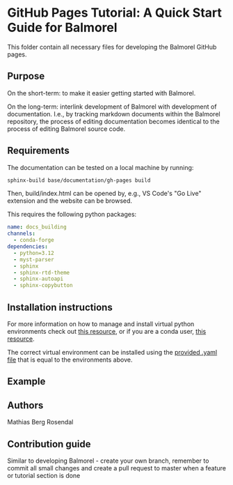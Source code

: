 # GitHub Pages Tutorial: A Quick Start Guide for Balmorel

This folder contain all necessary files for developing the Balmorel GitHub pages.


## Purpose

On the short-term: to make it easier getting started with Balmorel. 

On the long-term: interlink development of Balmorel with development of documentation. I.e., by tracking markdown documents within the Balmorel repository, the process of editing documentation becomes identical to the process of editing Balmorel source code.


## Requirements

The documentation can be tested on a local machine by running:
```bash
sphinx-build base/documentation/gh-pages build
```
Then, build/index.html can be opened by, e.g., VS Code's "Go Live" extension and the website can be browsed.

This requires the following python packages:
```yaml
name: docs_building
channels:
  - conda-forge
dependencies:
  - python=3.12
  - myst-parser
  - sphinx
  - sphinx-rtd-theme
  - sphinx-autoapi
  - sphinx-copybutton
```

## Installation instructions

For more information on how to manage and install virtual python environments check out [this resource](https://docs.python.org/3/library/venv.html), or if you are a conda user, [this resource](https://docs.conda.io/projects/conda/en/latest/user-guide/tasks/manage-environments.html).

The correct virtual environment can be installed using the [provided .yaml file](base/documentation/gh-pages/docs_environment.yml) that is equal to the environments above.

## Example


## Authors 

Mathias Berg Rosendal

## Contribution guide

Similar to developing Balmorel - create your own branch, remember to commit all small changes and create a pull request to master when a feature or tutorial section is done